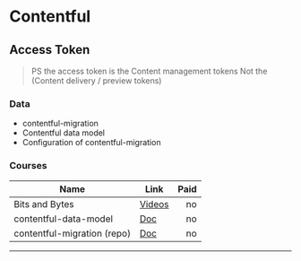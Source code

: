 # Contentful

## Access Token

> PS the access token is the Content management tokens Not the (Content delivery / preview tokens)

### Data

- contentful-migration
- Contentful data model
- Configuration of contentful-migration

### Courses

| Name             | Link                                 | Paid |
| ---------------- | ------------------------------------ | ---: |
| Bits and Bytes   | [Videos](https://www.contentful.com/developers/videos/bits-and-bytes/#what-is-contentful) |   no |
| contentful-data-model | [Doc](https://www.contentful.com/developers/docs/concepts/data-model/) |   no |
| contentful-migration (repo) | [Doc](https://github.com/contentful/contentful-migration) |   no |

---


